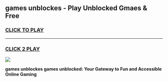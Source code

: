 
## games unblockes - Play Unblocked Gmaes & Free
<h3>
<a href="https://premium.freeplayer.one?title=games_unblockes&ref=20F">CLICK TO PLAY</a></h3>
<hr>

<h3>
<a href="https://premium.freeplayer.one?title=games_unblockes&ref=20F">CLICK 2 PLAY</a>
  
</h3>

<a href="https://premium.freeplayer.one?title=games_unblockes&ref=20F/"><img src="https://clearcache.store/games.png"></a>


**games unblockes games unblocked: Your Gateway to Fun and Accessible Online Gaming**
